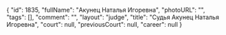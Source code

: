 {
    "id": 1835,
    "fullName": "Акунец Наталья Игоревна",
    "photoURL": "",
    "tags": [],
    "comment": "",
    "layout": "judge",
    "title": "Судья Акунец Наталья Игоревна",
    "court": null,
    "previousCourt": null,
    "career": null
}
